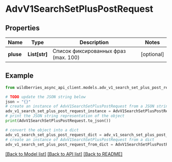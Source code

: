 # AdvV1SearchSetPlusPostRequest


## Properties

Name | Type | Description | Notes
------------ | ------------- | ------------- | -------------
**pluse** | **List[str]** | Список фиксированных фраз (max. 100) | [optional] 

## Example

```python
from wildberries_async_api_client.models.adv_v1_search_set_plus_post_request import AdvV1SearchSetPlusPostRequest

# TODO update the JSON string below
json = "{}"
# create an instance of AdvV1SearchSetPlusPostRequest from a JSON string
adv_v1_search_set_plus_post_request_instance = AdvV1SearchSetPlusPostRequest.from_json(json)
# print the JSON string representation of the object
print(AdvV1SearchSetPlusPostRequest.to_json())

# convert the object into a dict
adv_v1_search_set_plus_post_request_dict = adv_v1_search_set_plus_post_request_instance.to_dict()
# create an instance of AdvV1SearchSetPlusPostRequest from a dict
adv_v1_search_set_plus_post_request_from_dict = AdvV1SearchSetPlusPostRequest.from_dict(adv_v1_search_set_plus_post_request_dict)
```
[[Back to Model list]](../README.md#documentation-for-models) [[Back to API list]](../README.md#documentation-for-api-endpoints) [[Back to README]](../README.md)



